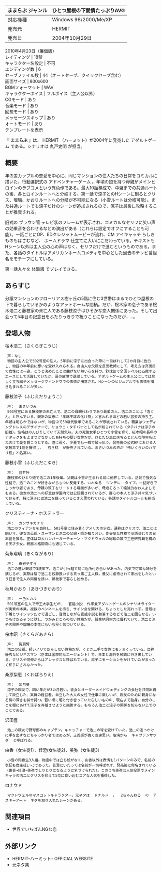 ままらぶ  ジャンル  |  ひとつ屋根の下愛情たっぷりAVG   
---|---  
対応機種  |  Windows 98/2000/Me/XP   
発売元  |  HERMIT   
発売日  |  2004年10月29日   
2010年4月23日（廉価版）  
レイティング  |  18禁   
キャラクター名設定  |  不可   
エンディング数  |  6   
セーブファイル数  |  44（オートセーブ、クイックセーブ含む）   
画面サイズ  |  800x600   
BGMフォーマット  |  WAV   
キャラクターボイス  |  フルボイス（主人公以外）   
CGモード  |  あり   
音楽モード  |  あり   
回想モード  |  あり   
メッセージスキップ  |  あり   
オートモード  |  あり   
テンプレートを表示  
  
『 **ままらぶ** 』は、  HERMIT  （ハーミット）が2004年に発売した  アダルトゲーム  である。シナリオは  丸戸史明  が担当。

##  概要



年の差カップルの恋愛を中心に、同じマンションの住人たちの日常をコミカルに描いた、行動選択式の  アドベンチャーゲーム
。年頃の娘を持つ母親がメインヒロインのラブコメという異色作である。最大10話構成で、中盤までの共通ルートの後、各ヒロインルートへと分岐する。第一話で涼子とのHシーンに到るとクリス、瑠璃、かおりルートへの分岐が不可能になる（小雪ルートは分岐可能）。また共通ルートでも涼子だけのシーンが追加されるので、涼子は最後に攻略することが推奨される。

旧式の  ブラウン管
テレビ状のフレームが表示され、コミカルなセリフに笑い声の効果音を合わせるなどの演出がある（これらは設定でオフにすることも可能）。一話ごとにOP、EDクレジットムービーが流れ、CM
アイキャッチ  らしきものもはさむなど、  ホームドラマ
仕立てに大いにこだわっている。テキストもHシーン以外は主人公の心の声はなく、セリフだけで進むというものである。また、各話のタイトルはアメリカンホームコメディを中心とした過去のテレビ番組名をモチーフにしている。

第一話丸々を  体験版  でプレイできる。

##  あらすじ



分譲マンションのフローリアス樹ヶ丘の5階に住む3世帯はまるでひとつ屋根の下で暮らしているかのようなアットホームな間柄。だが、桜木家の息子である桜木浩二と藤枝家の未亡人である藤枝涼子はひそかな恋人関係にあった。そして出会って5年目の記念日をふたりっきりで祝うことになったのだが……。

##  登場人物



桜木浩二（さくらぎこうじ）

     声：なし 
     物語の主人公で502号室の住人。5年前に涼子に出会った際に一目ぼれして2カ月目に告白し、物語の半年前に想いを受け入れられる。自由人な父親を反面教師にして、考え方は真面目で女性には一途、こうと決めたことは曲げない熱い心を持つ。野球部で全国レベルに匹敵するエースとして活躍していたが、肩の故障で退部している。アダルトゲームの主人公にしては珍しく立ち絵やメッセージウィンドウでの表情が用意され、Hシーンのビジュアルでも表情を描き込まれることが多い。 
藤枝涼子（ふじえだりょうこ）

     声：  まきいづみ 
     503号室にある藤枝家の未亡人で、浩二の母親代わりであり最愛の人。浩二のことは「浩くん」と呼んでいる。親友の梨恵に「年齢不詳の化け物」と言われるほどの若い容姿の持ち主。年齢は明らかではないが、物語中で30歳代後半であることが示唆されている。職業はウェディングドレスのデザイナーで、リョウコ・タチバナとして名が知られている（タチバナは涼子の旧姓）。性格はのんびりしていて天然気味。夫の死後女手ひとつで小雪を育て、桜木昭の長年のアタックをもよせつけなかった身持ちの堅い女性だが、ひとたび恋に落ちるとどんな障害もはねのけて愛を貫こうとする。酒に弱く、少量でも一瞬で酔っ払う。発売後の公式HPにおける人気投票で1位を獲得し、  抱き枕  が販売されている。まきいづみの声が「怖いくらいのハマリ役」と名高い。 
藤枝小雪（ふじえだこゆき）

     声：  韮井叶 
     藤枝家のひとり娘で浩二の1年後輩。父親は小雪が生まれる前に他界している。活発で強気な性格で、浩二のことが好きながらもつい反発する、いわゆる  ツンデレ  タイプ。世話好きでしっかり者であり、母親の涼子をリードする場面が多いが、母娘そろって壊滅的なお人よしでもある。彼女の浩二への好意は学園内では公認視されているが、肝心の本人と涼子共々気づいておらず、特に涼子には浩二を嫌っているとさえ思われている。各話のタイトルコールも担当している。 
クリスティーナ・ホステトラー

     声：  カンザキカナリ 
     浩二のフィアンセを自称し、501号室に住み着くアメリカの少女。通称はクリスで、浩二とは同い年。彼女の母親・スーザンと浩二の父親・昭が知り合い。能天気な性格で英語交じりの日本語を操る。正体は巨大ハンバーガーチェーン・マクドウェルの総裁の娘で主任研究員を務める天才少女。銃器と格闘術にも通じている。 
菊永瑠璃（きくながるり）

     声：  茶谷やすら 
     浩二の遠い親戚で3歳年下。浩二が引っ越す前に近所付き合いがあった。内気で可憐な妹分を演じるが、実際は陰で浩二を奴隷扱いする真っ黒ご主人様。養父に虐待されて家出をしたという狂言で住人の同情を誘い、藤枝家で暮らし始める。 
秋月かおり（あきづきかおり）

     声：  一色ヒカル 
     501号室の住人で帝王大学生だが、  官能小説  作家兼アダルトゲームのシナリオライターが実質の本業。複数のペンネームを持ち、サイン会を開ける、ちょっとした売れっ子。普段は下着とワイシャツだけで過ごし、音読しながら官能小説を執筆するなどで浩二を困らせる。いつもけだるそうに話し、つかみどころのない性格だが、職業柄洞察力に優れていて、浩二と涼子の関係や瑠璃の本性にもいち早く気づいている。 
桜木昭（さくらぎあきら）

     声：  胸肩腎 
     浩二の父親。軽いノリでだらしない性格だが、くどき上手で女性にモテまくっている。自称優秀なビジネスマン（正体は国際的なエージェント）で、日本と海外を頻繁に行き来している。クリスや同僚からはアレックスと呼ばれている。涼子にモーションをかけていたがまったく相手にされなかった。 
桑原梨恵（くわばらりえ）

     声：  如月葵 
     涼子の親友で、同い年だが3カ月若い。彼女とオーダーメイドウェディングの会社を共同出資して設立した、実質の経営者。自立した大人の女性で仕事に厳しいが、親友のために親身になる情の深さも併せ持つ。若い頃に昭と付き合っていたらしいものの、現在まで独身。自分のことを棚にあげて涼子を再婚させようと画策する。もちろん浩二と涼子の関係を知らない上でのことである。 
沢田豊

     浩二の親友で野球部のキャプテン。キャッチャーで浩二の球を受けていた。浩二の追っかけに手を出すなどちゃっかり者ではあるが、正義感が強く友達思い。瑠璃から  キャプテンサワダ  と呼ばれる。 
由香（女生徒1）、佳澄(女生徒2)、美弥（女生徒3）

     小雪の同級生3人組。物語中では立ち絵がなく、由香以外は表情も1パターンのみで、名前の表記も女生徒1～3であった。佳澄にいたっては名前が一切呼ばれず、発売後に命名されている（由香→佳澄→美弥でしりとりになるように名づけられた）。このうち美弥は人気投票でメインキャラの浩二とクリスを抑えて5位に食い込むコアな人気を獲得した。 
ロナウド

     マクドウェルのマスコットキャラクター。元ネタは  ドナルド  。  2ちゃんねる  の  アスキーアート  ネタを取り入れたシーンがある。 

##  関連項目



  * 世界でいちばんNGな恋 

##  外部リンク



  * HERMIT-ハーミット- OFFICIAL WEBSITE 
  * 元ネタ集 

